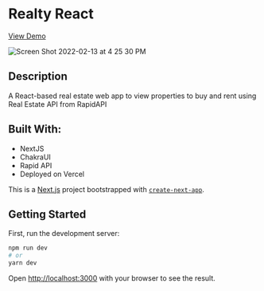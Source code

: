 # Realty React
[View Demo](https://realty-react.vercel.app/)

![Screen Shot 2022-02-13 at 4 25 30 PM](https://user-images.githubusercontent.com/46685981/153777978-befefdee-88c3-4d2b-b140-ca5be063dd33.png)

## Description
A React-based real estate web app to view properties to buy and rent using Real Estate API from RapidAPI

## Built With:
- NextJS
- ChakraUI
- Rapid API
- Deployed on Vercel

This is a [Next.js](https://nextjs.org/) project bootstrapped with [`create-next-app`](https://github.com/vercel/next.js/tree/canary/packages/create-next-app).

## Getting Started

First, run the development server:

```bash
npm run dev
# or
yarn dev
```

Open [http://localhost:3000](http://localhost:3000) with your browser to see the result.
